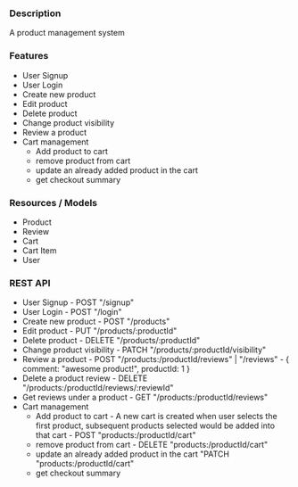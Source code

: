 ### Description
A product management system

### Features
- User Signup
- User Login
- Create new product
- Edit product
- Delete product
- Change product visibility
- Review a product
- Cart management
    - Add product to cart
    - remove product from cart
    - update an already added product in the cart
    - get checkout summary

### Resources / Models
- Product
- Review
- Cart
- Cart Item
- User

### REST API
- User Signup - POST "/signup"
- User Login - POST "/login"
- Create new product - POST "/products"
- Edit product - PUT "/products/:productId"
- Delete product - DELETE "/products/:productId"
- Change product visibility - PATCH "/products/:productId/visibility"
- Review a product - POST "/products:/productId/reviews" | "/reviews" - { comment: "awesome product!", productId: 1 }
- Delete a product review - DELETE "/products:/productId/reviews/:reviewId"
- Get reviews under a product - GET "/products:/productId/reviews"
- Cart management 
    - Add product to cart - A new cart is created when user selects the first product, subsequent products selected would be added into that cart - POST "products:/productId/cart"
    - remove product from cart - DELETE "products:/productId/cart"
    - update an already added product in the cart "PATCH "products:/productId/cart"
    - get checkout summary
